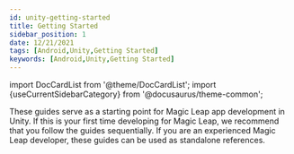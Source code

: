 ```yaml
---
id: unity-getting-started
title: Getting Started
sidebar_position: 1
date: 12/21/2021
tags: [Android,Unity,Getting Started]
keywords: [Android,Unity,Getting Started]
---
```


import DocCardList from '@theme/DocCardList';
import {useCurrentSidebarCategory} from '@docusaurus/theme-common';

These guides serve as a starting point for Magic Leap app development in Unity. If this is your first time developing for Magic Leap, we recommend that you follow the guides sequentially. If you are an experienced Magic Leap developer, these guides can be used as standalone references.

<DocCardList items={useCurrentSidebarCategory().items}/>
